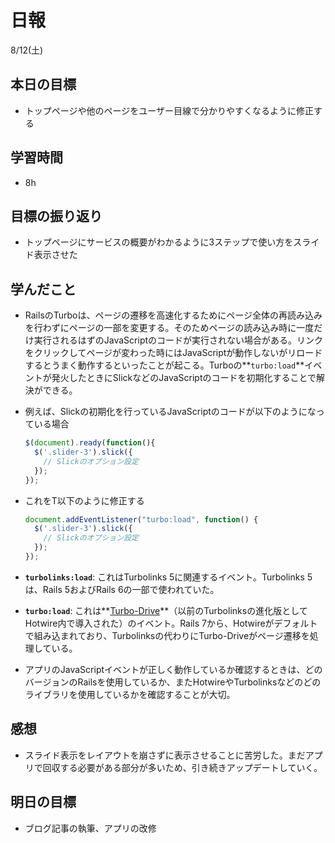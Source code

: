 # 日報

8/12(土)

## 本日の目標

- トップページや他のページをユーザー目線で分かりやすくなるように修正する

## 学習時間

- 8h

## 目標の振り返り

- トップページにサービスの概要がわかるように3ステップで使い方をスライド表示させた

## 学んだこと

- RailsのTurboは、ページの遷移を高速化するためにページ全体の再読み込みを行わずにページの一部を変更する。そのためページの読み込み時に一度だけ実行されるはずのJavaScriptのコードが実行されない場合がある。リンクをクリックしてページが変わった時にはJavaScriptが動作しないがリロードするとうまく動作するといったことが起こる。Turboの**`turbo:load`**イベントが発火したときにSlickなどのJavaScriptのコードを初期化することで解決ができる。
- 例えば、Slickの初期化を行っているJavaScriptのコードが以下のようになっている場合
    
    ```jsx
    $(document).ready(function(){
      $('.slider-3').slick({
        // Slickのオプション設定
      });
    });
    ```
    
- これをT以下のように修正する
    
    ```jsx
    document.addEventListener("turbo:load", function() {
      $('.slider-3').slick({
        // Slickのオプション設定
      });
    });
    ```
    
- **`turbolinks:load`**: これはTurbolinks 5に関連するイベント。Turbolinks 5は、Rails 5およびRails 6の一部で使われていた。
- **`turbo:load`**: これは**[Turbo-Drive](https://turbo.hotwired.dev/)**（以前のTurbolinksの進化版としてHotwire内で導入された）のイベント。Rails 7から、Hotwireがデフォルトで組み込まれており、Turbolinksの代わりにTurbo-Driveがページ遷移を処理している。
- アプリのJavaScriptイベントが正しく動作しているか確認するときは、どのバージョンのRailsを使用しているか、またHotwireやTurbolinksなどのどのライブラリを使用しているかを確認することが大切。

## 感想

- スライド表示をレイアウトを崩さずに表示させることに苦労した。まだアプリで回収する必要がある部分が多いため、引き続きアップデートしていく。

## 明日の目標

- ブログ記事の執筆、アプリの改修

